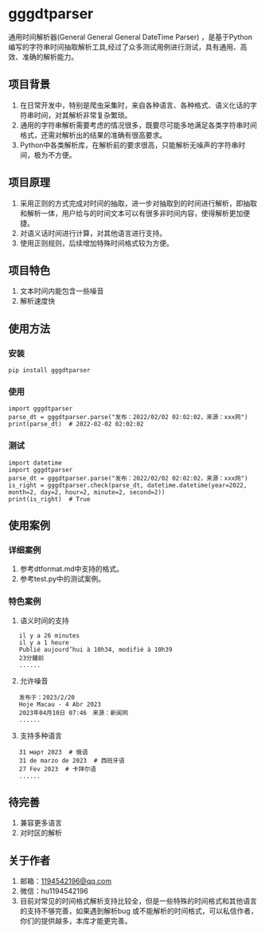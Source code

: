 # gggdtparser

通用时间解析器(General General General DateTime Parser)
，是基于Python编写的字符串时间抽取解析工具,经过了众多测试用例进行测试，具有通用、高效、准确的解析能力。

## 项目背景

1. 在日常开发中，特别是爬虫采集时，来自各种语言、各种格式、语义化话的字符串时间，对其解析非常复杂繁琐。
2. 通用的字符串解析需要考虑的情况很多，既要尽可能多地满足各类字符串时间格式，还需对解析出的结果的准确有很高要求。
3. Python中各类解析库，在解析前的要求很高，只能解析无噪声的字符串时间，极为不方便。

## 项目原理

1. 采用正则的方式完成对时间的抽取，进一步对抽取到的时间进行解析，即抽取和解析一体，用户给与的时间文本可以有很多非时间内容，使得解析更加便捷。
2. 对语义话时间进行计算，对其他语言进行支持。
3. 使用正则规则，后续增加特殊时间格式较为方便。

## 项目特色

1. 文本时间内能包含一些噪音
2. 解析速度快

## 使用方法

### 安装

    pip install gggdtparser

### 使用

    import gggdtparser
    parse_dt = gggdtparser.parse("发布：2022/02/02 02:02:02，来源：xxx网")
    print(parse_dt)  # 2022-02-02 02:02:02

### 测试

    import datetime
    import gggdtparser
    parse_dt = gggdtparser.parse("发布：2022/02/02 02:02:02，来源：xxx网")
    is_right = gggdtparser.check(parse_dt, datetime.datetime(year=2022, month=2, day=2, hour=2, minute=2, second=2))
    print(is_right)  # True

## 使用案例

### 详细案例

1. 参考dtformat.md中支持的格式。
2. 参考test.py中的测试案例。

### 特色案例

1. 语义时间的支持

```
   il y a 26 minutes
   il y a 1 heure
   Publié aujourd’hui à 10h34, modifié à 10h39
   23分鐘前
   ......      

```

2. 允许噪音

```
   发布于：2023/2/20
   Hoje Macau - 4 Abr 2023 
   2023年04月10日 07:46　来源：新闻网
   ......
```

3. 支持多种语言

```
   31 март 2023  # 俄语
   31 de marzo de 2023  # 西班牙语
   27 Fev 2023  # 卡拜尔语
   ......
```

## 待完善

1. 兼容更多语言
2. 对时区的解析

## 关于作者

1. 邮箱：1194542196@qq.com
2. 微信：hu1194542196
3. 目前对常见的时间格式解析支持比较全，但是一些特殊的时间格式和其他语言的支持不够完善，如果遇到解析bug
   或不能解析的时间格式，可以私信作者，你们的提供越多，本库才能更完善。